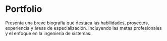 # Portfolio
Presenta una breve biografía que destaca las habilidades, proyectos, experiencia y áreas de especialización. Incluyendo las metas profesionales y el enfoque en la ingeniería de sistemas.
